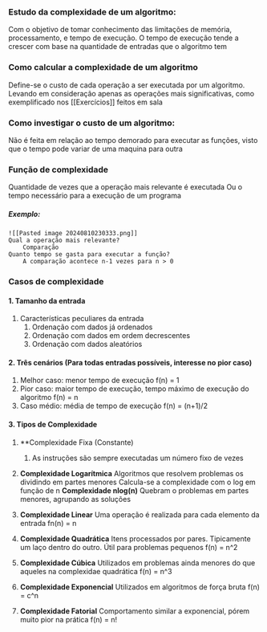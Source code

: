 ### Estudo da complexidade de um algoritmo:
Com o objetivo de tomar conhecimento das limitações de memória, processamento, e tempo de execução. O tempo de execução tende a crescer com base na quantidade de entradas que o algoritmo tem

### Como calcular a complexidade de um algoritmo
Define-se o custo de cada operação a ser executada por um algoritmo. 
	Levando em consideração apenas as operações mais significativas, como exemplificado nos [[Exercícios]] feitos em sala

### Como investigar o custo de um algoritmo:
Não é feita em relação ao tempo demorado para executar as funções, visto que o tempo pode variar de uma maquina para outra
	
### Função de complexidade
Quantidade de vezes que a operação mais relevante é executada
	Ou o tempo necessário para a execução de um programa
##### Exemplo:
	![[Pasted image 20240810230333.png]]
	Qual a operação mais relevante?
		Comparação
	Quanto tempo se gasta para executar a função?
		A comparação acontece n-1 vezes para n > 0

### Casos de complexidade
#### 1. Tamanho da entrada
1. Características peculiares da entrada
	1. Ordenação com dados já ordenados
	2.  Ordenação com dados em ordem decrescentes
	3. Ordenação com dados aleatórios
#### 2. Três cenários (Para todas entradas possíveis, interesse no pior caso)
1. Melhor caso: menor tempo de execução
	f(n) = 1
2. Pior caso: maior tempo de execução, tempo máximo de execução do algoritmo
	f(n) = n
3. Caso médio: média de tempo de execução
	f(n) = (n+1)/2	
#### 3. Tipos de Complexidade
1. **Complexidade Fixa (Constante)
	1. As instruções são sempre executadas um número fixo de vezes
	
4. **Complexidade Logarítmica**
	Algoritmos que resolvem problemas os dividindo em partes menores
	Calcula-se a complexidade com o log em função de n
	**Complexidade nlog(n)**
		Quebram o problemas em partes menores, agrupando as soluções
		
5. **Complexidade Linear**
	Uma operação é realizada para cada elemento da entrada
		fn(n) = n
	
6. **Complexidade Quadrática**
	Itens processados por pares. 
	Tipicamente um laço dentro do outro. 
	Útil para problemas pequenos
		f(n) = n^2
	
7. **Complexidade Cúbica**
	Utilizados em problemas ainda menores do que aqueles na complexidae quadrática
		f(n) = n^3
	
8. **Complexidade Exponencial**
	Utilizados em algoritmos de força bruta
		f(n) = c^n
	
9. **Complexidade Fatorial**
	Comportamento similar a exponencial, pórem muito pior na prática
		f(n) = n!